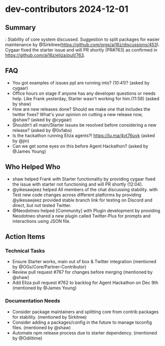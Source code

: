 # dev-contributors 2024-12-01

## Summary
: Stability of core system discussed. Suggestion to split packages for easier maintenance by @Sirkitree(https://github.com/orgs/ai16z/discussions/453). Cygaar fixed the starter issue and will PR shortly (PR#763) as confirmed in https://github.com/ai16z/eliza/pull/763.

## FAQ
- You got examples of issues ppl are running into? (10:41)? (asked by cygaar)
- Office hours on stage if anyone has any developer questions or needs help. Like Frank yesterday, Starter wasn't working for him.(11:58) (asked by shaw)
- How are new releases done? Should we make one that includes the twitter fixes? What's your opinion on cutting a new release now, @shaw? (asked by @cygaar)
- Shouldn’t all main/Starter issues be resolved before considering a new release? (asked by @0xfabs)
- Is the hackathon running Eliza agents?! https://lu.ma/4vt76uvk (asked by @jin)
- Can we get some eyes on this before Agent Hackathon? (asked by @James Young)

## Who Helped Who
- shaw helped Frank with Starter functionality by providing cygaar fixed the issue with starter not functioning and will PR shortly (12:04).
- @yikesawjeez helped All members of the chat discussing stability. with Test new code changes across different platforms by providing @yikesawjeez provided stable branch link for testing on Discord and direct, but not tested Twitter.
- @Neodotneo helped [Community] with Plugin development by providing Neodotneo shared a new plugin called Twitter-Plus for prompts and interactions using JSON file.

## Action Items

### Technical Tasks
- Ensure Starter works, main out of box & Twitter integration (mentioned by @OGs/Core/Partner-Contributor)
- Review pull request #767 for changes before merging (mentioned by @shaw)
- Add Eliza pull request #762 to backlog for Agent Hackathon on Dec 9th (mentioned by @James Young)

### Documentation Needs
- Consider package maintainers and splitting core from contrib packages for stability. (mentioned by Sirkitree)
- Consider adding a packages/config in the future to manage tsconfig files. (mentioned by @shaw)
- Automate npm release process due to starter dependency. (mentioned by @Odilitime)
